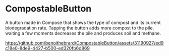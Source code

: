 # CompostableButton

A button made in Compose that shows the type of compost and its current biodegradation rate. Tapping the button adds more compost to the pile, waiting a few moments decreases the pile and produces soil and methane.




https://github.com/benoithebrard/CompostableButton/assets/31190927/ed9c18e0-8de9-4427-b500-ed320fb6d869



